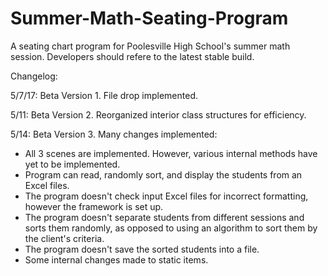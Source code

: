 # Summer-Math-Seating-Program
A seating chart program for Poolesville High School's summer math session. Developers should refere to the latest stable build.

Changelog:

5/7/17: Beta Version 1. File drop implemented.

5/11: Beta Version 2. Reorganized interior class structures for efficiency.

5/14: Beta Version 3. Many changes implemented:

* All 3 scenes are implemented. However, various internal methods have yet to be implemented.
* Program can read, randomly sort, and display the students from an Excel files.
* The program doesn't check input Excel files for incorrect formatting, however the framework is set up.
* The program doesn't separate students from different sessions and sorts them randomly, as opposed to using an algorithm to sort them by the client's criteria.
* The program doesn't save the sorted students into a file.
* Some internal changes made to static items.
